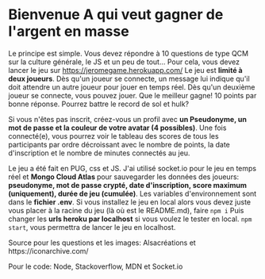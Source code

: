 <h1>Bienvenue A qui veut gagner de l'argent en masse</h1>
<p>Le principe est simple. Vous devez répondre à 10 questions de type QCM sur la culture générale, le JS et un peu de tout...
Pour cela, vous devez lancer le jeu sur <a href="https://jeromegame.herokuapp.com/">https://jeromegame.herokuapp.com/</a>
Le jeu est <strong>limité à deux joueurs</strong>. Dès qu'un joueur se connecte, un message lui indique qu'il doit attendre un autre joueur pour jouer en temps réel.
Dès qu'un deuxième joueur se connecte, vous pouvez jouer. Que le meilleur gagne! 10 points par bonne réponse. Pourrez battre le record de sol et hulk?
</p>
<p>Si vous n'êtes pas inscrit, créez-vous un profil avec <strong>un Pseudonyme, un mot de passe et la couleur de votre avatar (4 possibles)</strong>. Une fois connecté(e), vous pourrez voir le tableau des scores de tous les participants par ordre décroissant avec le nombre de points, la date d'inscription et le nombre de minutes connectés au jeu.</p>
<p>Le jeu a été fait en PUG, css et JS. J'ai utilisé socket.io pour le jeu en temps réel et <strong>Mongo Cloud Atlas </strong>pour sauvegarder les données des joueurs: <strong>pseudonyme, mot de passe crypté, date d'inscription, score maximum (uniquement), durée de jeu (cumulée)</strong>.
Les variables d'environnement sont dans le <strong>fichier .env</strong>. Si vous installez le jeu en local alors vous devez juste vous placer à la racine du jeu (là où est le README.md), faire <code>npm i</code>
Puis changer les <strong>urls heroku par localhost</strong> si vous voulez le tester en local.
<code>npm start</code>, vous permettra de lancer le jeu en localhost.</p>
<p>Source pour les questions et les images: Alsacréations et https://iconarchive.com/</p>
<p>Pour le code: Node, Stackoverflow, MDN et Socket.io</p>
